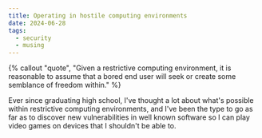 ```yaml
---
title: Operating in hostile computing environments
date: 2024-06-28
tags:
  - security
  - musing
---
```


{% callout "quote", "Given a restrictive computing environment, it is reasonable to assume that a bored end user will seek or create some semblance of freedom within." %}

Ever since graduating high school, I've thought a lot about what's possible within restrictive computing environments, and I've been the type to go as far as to discover new vulnerabilities in well known software so I can play video games on devices that I shouldn't be able to.

